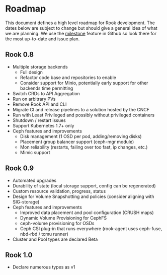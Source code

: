 # Roadmap

This document defines a high level roadmap for Rook development.
The dates below are subject to change but should give a general idea of what we are planning.
We use the [milestone](https://github.com/rook/rook/milestones) feature in Github so look there for the most up-to-date and issue plan.

## Rook 0.8

* Multiple storage backends
  * Full design
  * Refactor code base and repositories to enable
  * Consider support for Minio, potentially early support for other backends time permitting
* Switch CRDs to API Aggregation
* Run on arbitrary PVs
* Remove Rook API and CLI
* Migrate CI and release pipelines to a solution hosted by the CNCF
* Run with Least Privileged and possibly without privileged containers
* Shutdown / restart issues
* Support Kubernetes 1.7+ only
* Ceph features and improvements
  * Disk management (1 OSD per pod, adding/removing disks)
  * Placement group balancer support (ceph-mgr module)
  * Mon reliability (restarts, failing over too fast, ip changes, etc.)
  * Mimic support

## Rook 0.9

* Automated upgrades
* Durability of state (local storage support, config can be regenerated)
* Custom resource validation, progress, status
* Design for Volume Snapshotting and policies (consider aligning with SIG-storage)
* Ceph features and improvements
  * Improved data placement and pool configuration (CRUSH maps)
  * Dynamic Volume Provisioning for CephFS
  * ceph-volume provisioning for OSDs
  * Ceph CSI plug-in that runs everywhere (rook-agent uses ceph-fuse, nbd-rbd / tcmu runner)
* Cluster and Pool types are declared Beta

## Rook 1.0

* Declare numerous types as v1